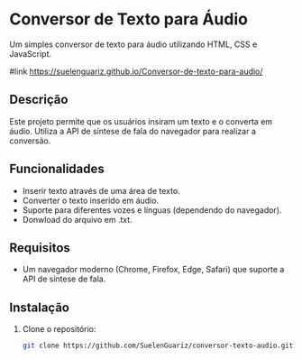 # Conversor de Texto para Áudio

Um simples conversor de texto para áudio utilizando HTML, CSS e JavaScript.

#link https://suelenguariz.github.io/Conversor-de-texto-para-audio/

## Descrição

Este projeto permite que os usuários insiram um texto e o converta em áudio. Utiliza a API de síntese de fala do navegador para realizar a conversão.

## Funcionalidades

- Inserir texto através de uma área de texto.
- Converter o texto inserido em áudio.
- Suporte para diferentes vozes e línguas (dependendo do navegador).
- Donwload do arquivo em .txt.

## Requisitos

- Um navegador moderno (Chrome, Firefox, Edge, Safari) que suporte a API de síntese de fala.

## Instalação

1. Clone o repositório:
   ```bash
   git clone https://github.com/SuelenGuariz/conversor-texto-audio.git
